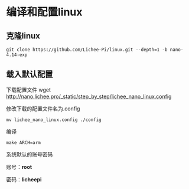 # 编译和配置linux

## 克隆linux
    git clone https://github.com/Lichee-Pi/linux.git --depth=1 -b nano-4.14-exp

## 载入默认配置

下载配置文件
    wget http://nano.lichee.pro/_static/step_by_step/lichee_nano_linux.config

修改下载的配置文件名为.config

    mv lichee_nano_linux.config ./config

编译

    make ARCH=arm

系统默认的账号密码

账号：**root**

密码：**licheepi**


